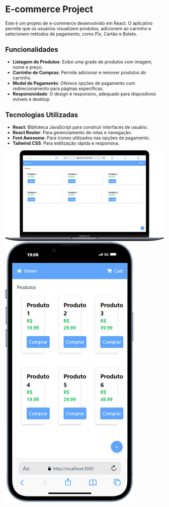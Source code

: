 # E-commerce Project

Este é um projeto de e-commerce desenvolvido em React. O aplicativo permite que os usuários visualizem produtos, adicionem ao carrinho e selecionem métodos de pagamento, como Pix, Cartão e Boleto.

## Funcionalidades

- **Listagem de Produtos**: Exibe uma grade de produtos com imagem, nome e preço.
- **Carrinho de Compras**: Permite adicionar e remover produtos do carrinho.
- **Modal de Pagamento**: Oferece opções de pagamento com redirecionamento para páginas específicas.
- **Responsividade**: O design é responsivo, adequado para dispositivos móveis e desktop.

## Tecnologias Utilizadas

- **React**: Biblioteca JavaScript para construir interfaces de usuário.
- **React Router**: Para gerenciamento de rotas e navegação.
- **Font Awesome**: Para ícones utilizados nas opções de pagamento.
- **Tailwind CSS**: Para estilização rápida e responsiva.

<img src="./src/assets/Macbook.png">
<img src="./src/assets/iPhone.png">
